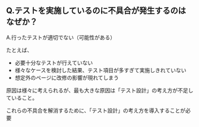 
## Q.テストを実施しているのに不具合が発生するのはなぜか？

A.行ったテストが適切でない（可能性がある）

たとえば、
- 必要十分なテストが行えていない
- 様々なケースを検討した結果、テスト項目が多すぎて実施しきれていない
- 想定外のページに改修の影響が現れてしまう

原因は様々に考えられるが、最も大きな原因は「テスト設計」の考え方が不足していること。

これらの不具合を解消するために、「テスト設計」の考え方を導入することが必要



